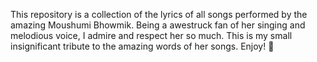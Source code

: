 This repository is a collection of the lyrics of all songs performed by the amazing Moushumi Bhowmik. Being a awestruck fan of her singing and melodious voice, I admire and respect her so much. This is my small insignificant tribute to the amazing words of her songs. Enjoy! 🎵
